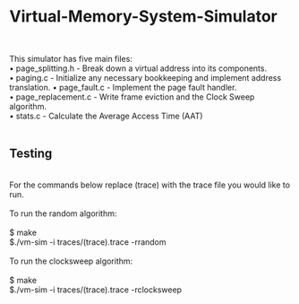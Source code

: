 # Virtual-Memory-System-Simulator
</br>

This simulator has five main files: </br>
• page_splitting.h - Break down a virtual address into its components. </br>
• paging.c - Initialize any necessary bookkeeping and implement address translation. • page_fault.c - Implement the page fault handler. </br>
• page_replacement.c - Write frame eviction and the Clock Sweep algorithm. </br>
• stats.c - Calculate the Average Access Time (AAT) </br>
</br>

## Testing </br>
</br>
For the commands below replace (trace) with the trace file you would like to run.</br>
</br>
To run the random algorithm:</br>
</br>
$ make </br>
$./vm-sim -i traces/(trace).trace -rrandom </br>
</br>
To run the clocksweep algorithm: </br>
</br>
$ make </br>
$./vm-sim -i traces/(trace).trace -rclocksweep </br>